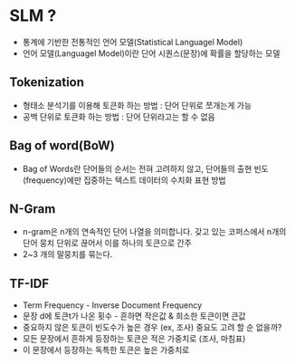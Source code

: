 # SLM ? 
- 통계에 기반한 전통적인 언어 모델(Statistical Languagel Model)
- 언어 모델(Languagel Model)이란 단어 시퀀스(문장)에 확률을 할당하는 모델

## Tokenization
- 형태소 분석기를 이용해 토큰화 하는 방법 : 단어 단위로 쪼개는게 가능
- 공백 단위로 토큰화 하는 방법 : 단어 단위라고는 할 수 없음

## Bag of word(BoW)
- Bag of Words란 단어들의 순서는 전혀 고려하지 않고, 단어들의 출현 빈도(frequency)에만 집중하는 텍스트 데이터의 수치화 표현 방법

## N-Gram
- n-gram은 n개의 연속적인 단어 나열을 의미합니다. 갖고 있는 코퍼스에서 n개의 단어 뭉치 단위로 끊어서 이를 하나의 토큰으로 간주
- 2~3 개의 말뭉치를 묶는다.

## TF-IDF
- Term Frequency - Inverse Document Frequency
- 문장 d에 토큰t가 나온 횟수 - 흔하면 작은값 & 희소한 토큰이면 큰값
- 중요하지 않은 토큰이 빈도수가 높은 경우 (ex, 조사) 중요도 고려 할 순 없을까?
- 모든 문장에서 흔하게 등장하는 토큰은 적은 가중치로 (조사, 마침표)
- 이 문장에서 등장하는 독특한 토큰은 높은 가중치로 
